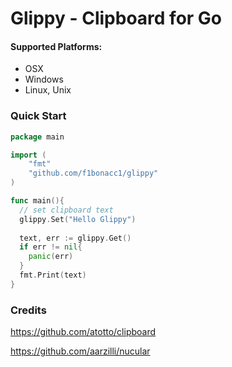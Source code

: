 # Glippy - Clipboard for Go

#### Supported Platforms:

- OSX
- Windows
- Linux, Unix

### Quick Start

```go
package main

import (
	"fmt"
	"github.com/f1bonacc1/glippy"
)

func main(){
  // set clipboard text
  glippy.Set("Hello Glippy")
  
  text, err := glippy.Get()
  if err != nil{
    panic(err)
  }
  fmt.Print(text)
}
```



### Credits

https://github.com/atotto/clipboard

https://github.com/aarzilli/nucular